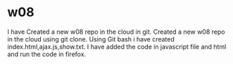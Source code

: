 # w08
I have Created a new w08 repo in the cloud in git.
Created a new w08 repo in the cloud using git clone.
Using Git bash i have created index.html,ajax.js,show.txt.
I have added the code in javascript file and html and run the code in firefox.
